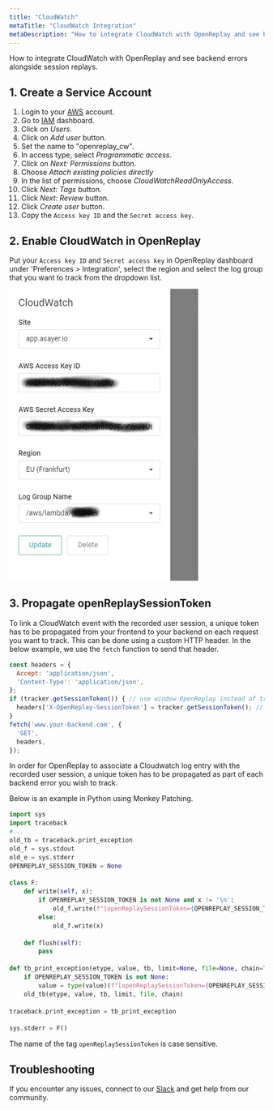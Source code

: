 ```yaml
---
title: "CloudWatch"
metaTitle: "CloudWatch Integration"
metaDescription: "How to integrate CloudWatch with OpenReplay and see backend errors alongside session replays."
---
```


How to integrate CloudWatch with OpenReplay and see backend errors alongside session replays.

## 1. Create a Service Account

1. Login to your [AWS](https//aws.amazon.com) account.
2. Go to [IAM](https://console.aws.amazon.com/iam/home) dashboard.
3. Click on *Users*.
4. Click on *Add user* button.
5. Set the name to "openreplay_cw".
6. In access type, select *Programmatic access*.
7. Click on *Next: Permissions* button.
8. Choose *Attach existing policies directly*
9. In the list of permissions, choose *CloudWatchReadOnlyAccess*.
10. Click *Next: Tags* button.
11. Click *Next: Review* button.
12. Click *Create user* button.
13. Copy the `Access key ID` and the `Secret access key`.

## 2. Enable CloudWatch in OpenReplay

Put your `Access key ID` and `Secret access key` in OpenReplay dashboard under 'Preferences > Integration', select the region and select the log group that you want to track from the dropdown list.

![CloudWatch Integration in OpenReplay](../static/cloudwatch-1.jpg#center)

## 3. Propagate openReplaySessionToken

To link a CloudWatch event with the recorded user session, a unique token has to be propagated from your frontend to your backend on each request you want to track. This can be done using a custom HTTP header. In the below example, we use the `fetch` function to send that header.

```javascript
const headers = {
  Accept: 'application/json',
  'Content-Type': 'application/json',
};
if (tracker.getSessionToken()) { // use window.OpenReplay instead of tracker if you're using the snippet
  headers['X-OpenReplay-SessionToken'] = tracker.getSessionToken(); // Inject openReplaySessionToken
}
fetch('www.your-backend.com', {
  'GET',
  headers,
});
```

In order for OpenReplay to associate a Cloudwatch log entry with the recorded user session, a unique token has to be propagated as part of each backend error you wish to track.

Below is an example in Python using Monkey Patching.

```Python
import sys
import traceback
#...
old_tb = traceback.print_exception
old_f = sys.stdout
old_e = sys.stderr
OPENREPLAY_SESSION_TOKEN = None

class F:
    def write(self, x):
        if OPENREPLAY_SESSION_TOKEN is not None and x != '\n':
            old_f.write(f"[openReplaySessionToken={OPENREPLAY_SESSION_TOKEN}] {x}")
        else:
            old_f.write(x)

    def flush(self):
        pass

def tb_print_exception(etype, value, tb, limit=None, file=None, chain=True):
    if OPENREPLAY_SESSION_TOKEN is not None:
        value = type(value)(f"[openReplaySessionToken={OPENREPLAY_SESSION_TOKEN}] " + str(value))
    old_tb(etype, value, tb, limit, file, chain)

traceback.print_exception = tb_print_exception

sys.stderr = F()
```

The name of the tag `openReplaySessionToken` is case sensitive.

## Troubleshooting

If you encounter any issues, connect to our [Slack](https://slack.openreplay.com) and get help from our community.

